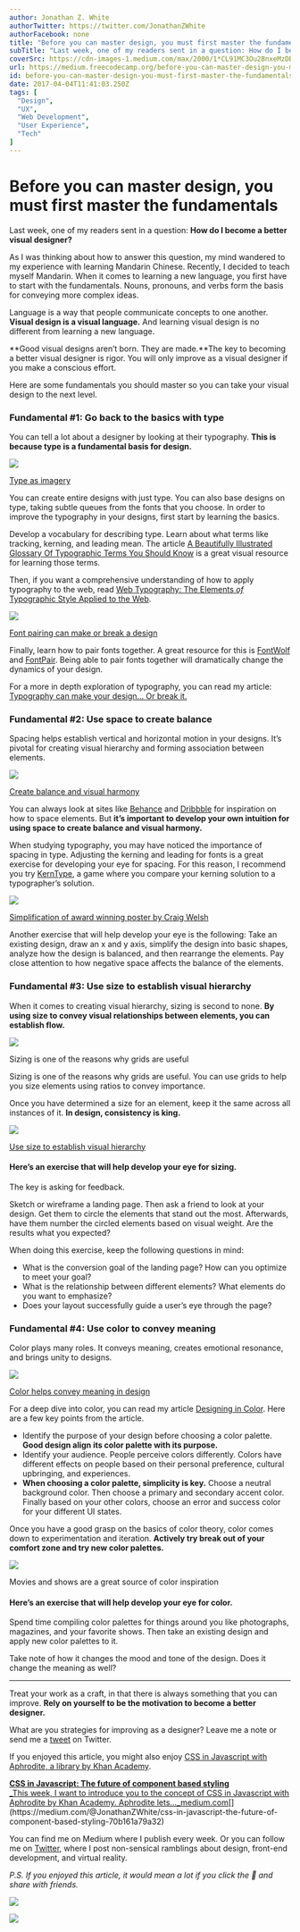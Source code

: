 ```yaml
---
author: Jonathan Z. White
authorTwitter: https://twitter.com/JonathanZWhite
authorFacebook: none
title: "Before you can master design, you must first master the fundamentals"
subTitle: "Last week, one of my readers sent in a question: How do I become a better visual designer?..."
coverSrc: https://cdn-images-1.medium.com/max/2000/1*CL91MC3Ou2BnxeMzDBZ4uQ.png
url: https://medium.freecodecamp.org/before-you-can-master-design-you-must-first-master-the-fundamentals-1981a2af1fda
id: before-you-can-master-design-you-must-first-master-the-fundamentals-1981a2af1fda
date: 2017-04-04T11:41:03.250Z
tags: [
  "Design",
  "UX",
  "Web Development",
  "User Experience",
  "Tech"
]
---
```

# **Before you can master design, you must first master the fundamentals**

Last week, one of my readers sent in a question: **How do I become a better visual designer?**

As I was thinking about how to answer this question, my mind wandered to my experience with learning Mandarin Chinese. Recently, I decided to teach myself Mandarin. When it comes to learning a new language, you first have to start with the fundamentals. Nouns, pronouns, and verbs form the basis for conveying more complex ideas.

Language is a way that people communicate concepts to one another. **Visual design is a visual language.** And learning visual design is no different from learning a new language.

**Good visual designs aren’t born. They are made.**The key to becoming a better visual designer is rigor. You will only improve as a visual designer if you make a conscious effort.

Here are some fundamentals you should master so you can take your visual design to the next level.

### Fundamental #1: Go back to the basics with type

You can tell a lot about a designer by looking at their typography. **This is because type is a fundamental basis for design.**



![](https://cdn-images-1.medium.com/max/1600/1*JS9qoaHxjQDrOzMevwT64g.png)

[Type as imagery](https://dribbble.com/shots/1829402-Discount-Logotype)



You can create entire designs with just type. You can also base designs on type, taking subtle queues from the fonts that you choose. In order to improve the typography in your designs, first start by learning the basics.

Develop a vocabulary for describing type. Learn about what terms like tracking, kerning, and leading mean. The article [A Beautifully Illustrated Glossary Of Typographic Terms You Should Know](https://designschool.canva.com/blog/typography-terms/) is a great visual resource for learning those terms.

Then, if you want a comprehensive understanding of how to apply typography to the web, read [Web Typography: The Elements _of_ Typographic Style Applied to the Web](https://webtypography.net/toc/).







![](https://cdn-images-1.medium.com/max/2000/1*vpYtKQ-Dpf74I697FrWTZQ.png)

[Font pairing can make or break a design](https://www.behance.net/gallery/35768979/Typography-Google-Fonts-Combinations)







Finally, learn how to pair fonts together. A great resource for this is [FontWolf](https://www.typewolf.com/site-of-the-day/fonts/circular) and [FontPair](http://fontpair.co/). Being able to pair fonts together will dramatically change the dynamics of your design.

For a more in depth exploration of typography, you can read my article: [Typography can make your design… Or break it.](https://medium.com/@JonathanZWhite/typography-can-make-your-design-or-break-it-7be710aadcfe)

### Fundamental #2: Use space to create balance

Spacing helps establish vertical and horizontal motion in your designs. It’s pivotal for creating visual hierarchy and forming association between elements.



![](https://cdn-images-1.medium.com/max/1600/1*Go7ZCGcIMD8t4W-XQ9M8fA.jpeg)

[Create balance and visual harmony](https://dribbble.com/shots/3318361-Weekly-Mixtape-08-Margin)



You can always look at sites like [Behance](https://www.behance.net/) and [Dribbble](https://dribbble.com/) for inspiration on how to space elements. But **it’s important to develop your own intuition for using space to create balance and visual harmony.**

When studying typography, you may have noticed the importance of spacing in type. Adjusting the kerning and leading for fonts is a great exercise for developing your eye for spacing. For this reason, I recommend you try [KernType](http://type.method.ac/#), a game where you compare your kerning solution to a typographer’s solution.



![](https://cdn-images-1.medium.com/max/1600/1*8BkonUnCDEgfhmwxESTI7g.png)

[Simplification of award winning poster by Craig Welsh](http://www.howdesign.com/design-competition-galleries/poster-design-awards/poster-design-winners/)



Another exercise that will help develop your eye is the following: Take an existing design, draw an x and y axis, simplify the design into basic shapes, analyze how the design is balanced, and then rearrange the elements. Pay close attention to how negative space affects the balance of the elements.

### Fundamental #3: Use size to establish visual hierarchy

When it comes to creating visual hierarchy, sizing is second to none. **By using size to convey visual relationships between elements, you can establish flow.**



![](https://cdn-images-1.medium.com/max/1600/1*vzUuGyuZAkjNL01dUxKj0Q.png)

Sizing is one of the reasons why grids are useful



Sizing is one of the reasons why grids are useful. You can use grids to help you size elements using ratios to convey importance.

Once you have determined a size for an element, keep it the same across all instances of it. **In design, consistency is king.**



![](https://cdn-images-1.medium.com/max/1600/1*De1u6HLHDzrq1Y_uosNguQ.png)

[Use size to establish visual hierarchy](https://dribbble.com/shots/2475367-Intercom-s-Developer-Hub)



#### **Here’s an exercise that will help develop your eye for sizing.**

The key is asking for feedback.

Sketch or wireframe a landing page. Then ask a friend to look at your design. Get them to circle the elements that stand out the most. Afterwards, have them number the circled elements based on visual weight. Are the results what you expected?

When doing this exercise, keep the following questions in mind:

*   What is the conversion goal of the landing page? How can you optimize to meet your goal?
*   What is the relationship between different elements? What elements do you want to emphasize?
*   Does your layout successfully guide a user’s eye through the page?

### Fundamental #4: Use color to convey meaning

Color plays many roles. It conveys meaning, creates emotional resonance, and brings unity to designs.



![](https://cdn-images-1.medium.com/max/1600/1*BzRqDemAU1GJnv-IZQ46jQ.png)

[Color helps convey meaning in design](https://dribbble.com/shots/3302492-Desktop-Search-Results)



For a deep dive into color, you can read my article [Designing in Color](https://medium.freecodecamp.com/designing-in-color-abd358660a7b). Here are a few key points from the article.

*   Identify the purpose of your design before choosing a color palette. **Good design align its color palette with its purpose.**
*   Identify your audience. People perceive colors differently. Colors have different effects on people based on their personal preference, cultural upbringing, and experiences.
*   **When choosing a color palette, simplicity is key.** Choose a neutral background color. Then choose a primary and secondary accent color. Finally based on your other colors, choose an error and success color for your different UI states.

Once you have a good grasp on the basics of color theory, color comes down to experimentation and iteration. **Actively try break out of your comfort zone and try new color palettes.**



![](https://cdn-images-1.medium.com/max/1600/1*mNh06wbZh_pWx55ZHb0C7g.png)

Movies and shows are a great source of color inspiration



#### **Here’s an exercise that will help develop your eye for color.**

Spend time compiling color palettes for things around you like photographs, magazines, and your favorite shows. Then take an existing design and apply new color palettes to it.

Take note of how it changes the mood and tone of the design. Does it change the meaning as well?











* * *







Treat your work as a craft, in that there is always something that you can improve. **Rely on yourself to be the motivation to become a better designer.**

What are you strategies for improving as a designer? Leave me a note or send me a [tweet](https://twitter.com/jonathanzwhite) on Twitter.

If you enjoyed this article, you might also enjoy [CSS in Javascript with Aphrodite, a library by Khan Academy](https://medium.com/@JonathanZWhite/css-in-javascript-the-future-of-component-based-styling-70b161a79a32).

[**CSS in Javascript: The future of component based styling**  
_This week, I want to introduce you to the concept of CSS in Javascript with Aphrodite by Khan Academy. Aphrodite lets…_medium.com](https://medium.com/@JonathanZWhite/css-in-javascript-the-future-of-component-based-styling-70b161a79a32 "https://medium.com/@JonathanZWhite/css-in-javascript-the-future-of-component-based-styling-70b161a79a32")[](https://medium.com/@JonathanZWhite/css-in-javascript-the-future-of-component-based-styling-70b161a79a32)

You can find me on Medium where I publish every week. Or you can follow me on [Twitter](https://twitter.com/JonathanZWhite), where I post non-sensical ramblings about design, front-end development, and virtual reality.

_P.S. If you enjoyed this article, it would mean a lot if you click the 💚 and share with friends._







[![](https://cdn-images-1.medium.com/max/1200/1*mxQhZLqG7l5dMLvxYAklgw.png)](http://mrwhite.space/signup)





[![](https://cdn-images-1.medium.com/max/1200/1*UOsjAdUZ9O0QSyfXOpQPbA.png)](https://twitter.com/JonathanZWhite)










